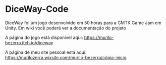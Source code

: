# DiceWay-Code

DiceWay foi um jogo desenvolvido em 50 horas para a GMTK Game Jam em Unity. Em wiki você poderá ver a documentação do projeto

A página do jogo está disponível aqui: https://murilo-bezerra.itch.io/diceway

A página de meu site pessoal está aqui: https://murilozerra.wixsite.com/murilo-bezerra/cópia-início

